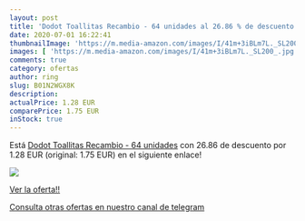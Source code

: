 ```yaml
---
layout: post
title: 'Dodot Toallitas Recambio - 64 unidades al 26.86 % de descuento'
date: 2020-07-01 16:22:41
thumbnailImage: 'https://m.media-amazon.com/images/I/41m+3iBLm7L._SL200_.jpg'
images: [ 'https://m.media-amazon.com/images/I/41m+3iBLm7L._SL200_.jpg' ]
comments: true
category: ofertas
author: ring
slug: B01N2WGX8K
description:
actualPrice: 1.28 EUR
comparePrice: 1.75 EUR
inStock: true
---
```


Está [Dodot Toallitas Recambio - 64 unidades](https://www.amazon.com/dp/B01N2WGX8K/?tag=redken08-20) con 26.86 de descuento por 1.28 EUR (original: 1.75 EUR) en el siguiente enlace!

[![](https://m.media-amazon.com/images/I/41m+3iBLm7L._SL200_.jpg)](https://www.amazon.com/dp/B01N2WGX8K/?tag=redken08-20)

[Ver la oferta!!](https://www.amazon.com/dp/B01N2WGX8K/?tag=redken08-20)

[Consulta otras ofertas en nuestro canal de telegram](https://t.me/s/ofertas25)
